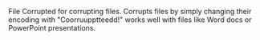 File Corrupted for corrupting files. Corrupts files by simply changing their encoding with "Coorruupptteedd!" works well with files like Word docs or PowerPoint presentations.
